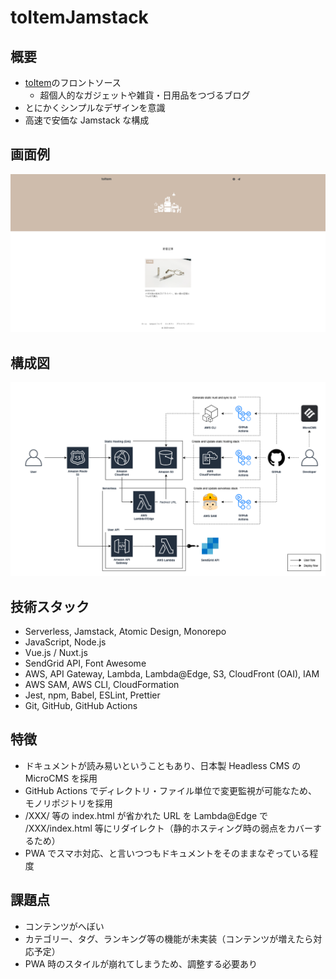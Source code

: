 # toItemJamstack

## 概要

* [toItem](https://www.toitem.info)のフロントソース
  * 超個人的なガジェットや雑貨・日用品をつづるブログ
* とにかくシンプルなデザインを意識
* 高速で安価な Jamstack な構成

## 画面例

![toitemの画面例](https://raw.githubusercontent.com/canji53/toItemJamstack/master/.documents/image/view.png)

## 構成図

![toitemの構成図](https://raw.githubusercontent.com/canji53/toItemJamstack/master/.documents/image/diagram.png)

## 技術スタック

* Serverless, Jamstack, Atomic Design, Monorepo
* JavaScript, Node.js
* Vue.js / Nuxt.js
* SendGrid API, Font Awesome
* AWS, API Gateway, Lambda, Lambda@Edge, S3, CloudFront (OAI), IAM
* AWS SAM, AWS CLI, CloudFormation
* Jest, npm, Babel, ESLint, Prettier
* Git, GitHub, GitHub Actions

## 特徴

* ドキュメントが読み易いということもあり、日本製 Headless CMS の MicroCMS を採用
* GitHub Actions でディレクトリ・ファイル単位で変更監視が可能なため、モノリポジトリを採用
* /XXX/ 等の index.html が省かれた URL を Lambda@Edge で /XXX/index.html 等にリダイレクト（静的ホスティング時の弱点をカバーするため）
* PWA でスマホ対応、と言いつつもドキュメントをそのままなぞっている程度

## 課題点

* コンテンツがへぼい
* カテゴリー、タグ、ランキング等の機能が未実装（コンテンツが増えたら対応予定）
* PWA 時のスタイルが崩れてしまうため、調整する必要あり
